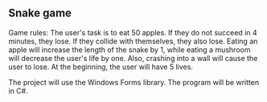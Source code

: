 ## Snake game

Game rules:
The user's task is to eat 50 apples. If they do not succeed in 4 minutes, they lose. If they collide with themselves, they also lose. Eating an apple will increase the length of the snake by 1, while eating a mushroom will decrease the user's life by one. Also, crashing into a wall will cause the user to lose. At the beginning, the user will have 5 lives.

The project will use the Windows Forms library. The program will be written in C#.
